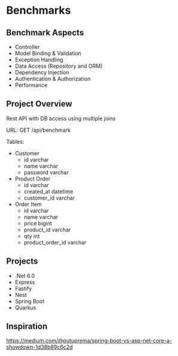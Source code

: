 # Benchmarks

## Benchmark Aspects

* Controller
* Model Binding & Validation
* Exception Handling
* Data Access (Repository and ORM)
* Dependency Injection
* Authentication & Authorization
* Performance

## Project Overview

Rest API with DB access using multiple joins

URL: GET /api/benchmark

Tables:

* Customer
    - id varchar
    - name varchar
    - password varchar
* Product Order
    - id varchar
    - created_at datetime
    - customer_id varchar
* Order Item
    - id varchar
    - name varchar
    - price bigint
    - product_id varchar
    - qty int
    - product_order_id varchar

## Projects

* .Net 6.0
* Express
* Fastify
* Nest
* Spring Boot
* Quarkus

## Inspiration

https://medium.com/@putuprema/spring-boot-vs-asp-net-core-a-showdown-1d38b89c6c2d